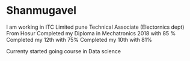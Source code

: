 # Shanmugavel
I am working in ITC Limited pune
Technical Associate (Electornics dept)
From Hosur
Completed my Diploma in Mechatronics 2018 with 85 %
Completed my 12th with 75%
Completed my 10th with 81%


Currenty started going course in Data science


